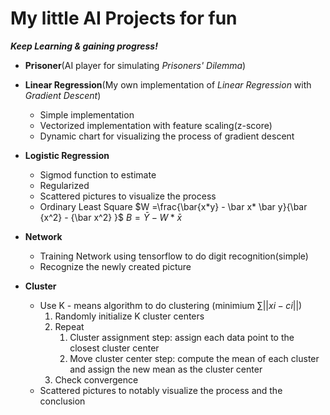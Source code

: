# My little AI Projects for fun

***Keep Learning & gaining progress!***

- **Prisoner**(AI player for simulating *Prisoners' Dilemma*)
- **Linear Regression**(My own implementation of *Linear Regression* with *Gradient Descent*)

  - Simple implementation
  - Vectorized implementation with feature scaling(z-score)
  - Dynamic chart for visualizing the process of  gradient descent
- **Logistic Regression**

  - Sigmod function to estimate
  - Regularized
  - Scattered pictures to visualize the process
  - Ordinary Least Square
    $W =\frac{\bar{x*y} - \bar x* \bar y}{\bar {x^2} - {\bar x^2} }$
    $B = \bar Y - W * \bar{x}$
- **Network**

  - Training Network using tensorflow to do digit recognition(simple)
  - Recognize the newly created picture
- **Cluster**

  - Use K - means algorithm to do clustering (minimium $\sum ||xi-ci||$)
    1. Randomly initialize K cluster centers
    2. Repeat
       1. Cluster assignment step: assign each data point to the closest cluster center
       2. Move cluster center step: compute the mean of each cluster and assign the new mean as the cluster center
    3. Check convergence
  - Scattered pictures to notably visualize the process and the conclusion
